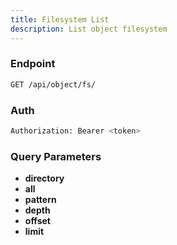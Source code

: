 ```yaml
---
title: Filesystem List
description: List object filesystem
---
```


### Endpoint

```bash
GET /api/object/fs/
```

### Auth

```bash
Authorization: Bearer <token>
```

### Query Parameters

- **directory**
- **all**
- **pattern**
- **depth**
- **offset**
- **limit**

